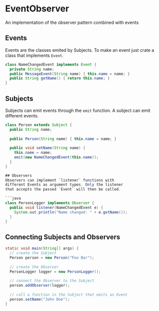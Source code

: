 # EventObserver
An implementation of the observer pattern combined with events

## Events
Events are the classes emited by Subjects. 
To make an event just crate a class that implements `Event`.

```java
class NameChangedEvent implements Event {
  private String name;
  public MessageEvent(String name) { this.name = name; }
  public String getName() { return this.name; }
}
```

## Subjects
Subjects can emit events through the `emit` function. 
A subject can emit different events.

```java
class Person extends Subject {
  public String name;
  
  public Person(String name) { this.name = name; }
  
  public void setName(String name) { 
    this.name = name;
    emit(new NameChangedEvent(this.name));
  }
}

## Observers
Observers can implement `listener` functions with 
different Events as argument types. Only the listener
that accepts the passed `Event` will then be called.

```java
class PersonLogger implements Observer {
  public void listener(NameChangedEvent e) {
    System.out.println("Name changed: " + e.getName());
  }
}
```

## Connecting Subjects and Observers

```java
static void main(String[] args) {
  // create the Subject
  Person person = new Person("Foo Bar");
  
  // create the Observer
  PersonLogger logger = new PersonLogger();
  
  // connect the Observer to the Subject
  person.addObserver(logger);
  
  // call a function in the Subject that emits an Event
  person.setName("John Doe");
}
```
